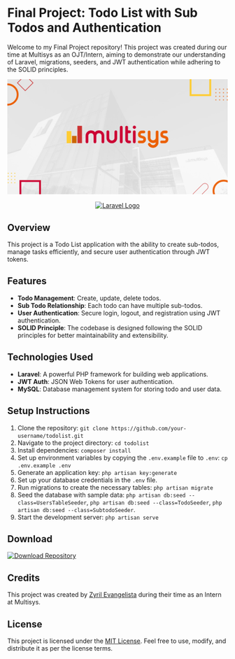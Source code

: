 # Final Project: Todo List with Sub Todos and Authentication

Welcome to my Final Project repository! This project was created during our time at Multisys as an OJT/Intern, aiming to demonstrate our understanding of Laravel, migrations, seeders, and JWT authentication while adhering to the SOLID principles.

[![Multisys Logo](Multisys.png)](https://www.multisyscorp.com/)

<p align="center">
  <a href="https://laravel.com" target="_blank">
    <img src="https://raw.githubusercontent.com/laravel/art/master/logo-lockup/5%20SVG/2%20CMYK/1%20Full%20Color/laravel-logolockup-cmyk-red.svg" width="400" alt="Laravel Logo">
  </a>
</p>

## Overview
This project is a Todo List application with the ability to create sub-todos, manage tasks efficiently, and secure user authentication through JWT tokens.

## Features
- **Todo Management**: Create, update, delete todos.
- **Sub Todo Relationship**: Each todo can have multiple sub-todos.
- **User Authentication**: Secure login, logout, and registration using JWT authentication.
- **SOLID Principle**: The codebase is designed following the SOLID principles for better maintainability and extensibility.

## Technologies Used
- **Laravel**: A powerful PHP framework for building web applications.
- **JWT Auth**: JSON Web Tokens for user authentication.
- **MySQL**: Database management system for storing todo and user data.

## Setup Instructions
1. Clone the repository: `git clone https://github.com/your-username/todolist.git`
2. Navigate to the project directory: `cd todolist`
3. Install dependencies: `composer install`
4. Set up environment variables by copying the `.env.example` file to `.env`: `cp .env.example .env`
5. Generate an application key: `php artisan key:generate`
6. Set up your database credentials in the `.env` file.
7. Run migrations to create the necessary tables: `php artisan migrate`
8. Seed the database with sample data: `php artisan db:seed --class=UsersTableSeeder`, `php artisan db:seed --class=TodoSeeder`, `php artisan db:seed --class=SubtodoSeeder`.
9. Start the development server: `php artisan serve`

## Download
[![Download Repository](https://img.shields.io/badge/Download-Repository-brightgreen)](https://github.com/Zyril-On-Off/MULTISYS-PROJECT---OJT/archive/refs/heads/main.zip)

## Credits
This project was created by [Zyril Evangelista](https://www.facebook.com/zyril.evangelista.9) during their time as an Intern at Multisys.

## License
This project is licensed under the [MIT License](LICENSE). Feel free to use, modify, and distribute it as per the license terms.
